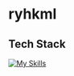 # ryhkml

## Tech Stack
[![My Skills](https://skillicons.dev/icons?i=js,html,css,wasm)](https://skillicons.dev)
